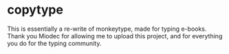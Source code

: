 # copytype

This is essentially a re-write of monkeytype, made for typing e-books. Thank you Miodec for allowing me to upload this project, and for everything you do for the typing community.
